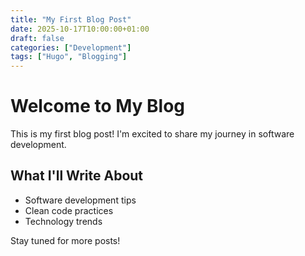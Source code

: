 ```yaml
---
title: "My First Blog Post"
date: 2025-10-17T10:00:00+01:00
draft: false
categories: ["Development"]
tags: ["Hugo", "Blogging"]
---
```


# Welcome to My Blog

This is my first blog post! I'm excited to share my journey in software development.

## What I'll Write About

- Software development tips
- Clean code practices
- Technology trends

Stay tuned for more posts!

